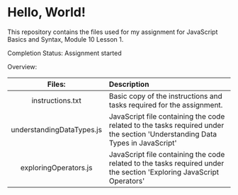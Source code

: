 # **Hello, World!**

This repository contains the files used for my assignment for JavaScript Basics and Syntax, Module 10 Lesson 1.

Completion Status: Assignment started

Overview:

| Files: | Description |
| :----: |:---  |
| instructions.txt | Basic copy of the instructions and tasks required for the assignment. |
| understandingDataTypes.js | JavaScript file containing the code related to the tasks required under the section 'Understanding Data Types in JavaScript' |
| exploringOperators.js | JavaScript file containing the code related to the tasks required under the section 'Exploring JavaScript Operators' |
